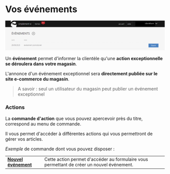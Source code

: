 # Vos événements


![index-vnementpng](images/index-vnementpng.png)


<p>Un <strong>&eacute;v&eacute;nement</strong> permet d'informer la client&egrave;le qu'une <strong>action exceptionnelle se d&eacute;roulera dans votre magasin</strong>.</p>
<p>L'annonce d'un &eacute;v&eacute;nement exceptionnel sera <strong>directement publi&eacute;e sur le site e-commerce du magasin</strong>.</p>
<blockquote>
<p>A savoir : seul un utilisateur du magasin peut publier un &eacute;v&eacute;nement exceptionnel</p>
</blockquote>
<h3>Actions</h3>
<p>La&nbsp;<strong>commande d'action</strong>&nbsp;que vous pouvez apercevoir pr&egrave;s du titre, correspond au menu de commande.</p>
<p>Il vous permet d'acc&eacute;der &agrave; diff&eacute;rentes actions qui vous permettront de g&eacute;rer vos articles.</p>
<p><em>Exemple</em> de commande dont vous pouvez disposer :</p>
<table>
<tbody>
<tr>
<td><strong> <a href="/app/points-de-vente/Evenements.aspx/EditEvenment.aspx">Nouvel &eacute;v&eacute;nement</a></strong></td>
<td>Cette action permet d'acc&eacute;der au formulaire vous permettant de cr&eacute;er un nouvel&nbsp;&eacute;v&eacute;nement.&nbsp;</td>
</tr>
</tbody>
</table>

